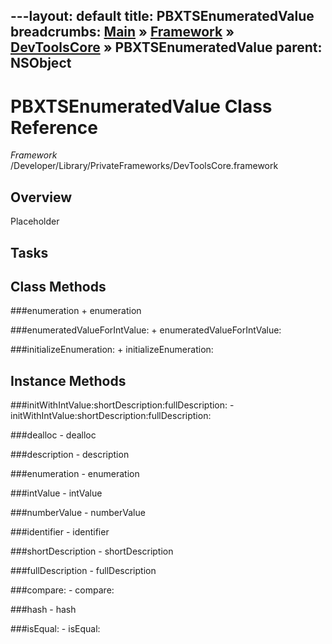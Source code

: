 ---layout: default
title: PBXTSEnumeratedValue
breadcrumbs: <a href="/index.html">Main</a> &raquo; <a href="/Frameworks.html">Framework</a> &raquo; <a href="/Frameworks/DevToolsCore.html">DevToolsCore</a> &raquo; PBXTSEnumeratedValue
parent: NSObject 
---
# PBXTSEnumeratedValue Class Reference

*Framework* /Developer/Library/PrivateFrameworks/DevToolsCore.framework

## Overview

Placeholder

## Tasks

## Class Methods

<a name="+enumeration"></a>
###enumeration
    + enumeration

<a name="+enumeratedValueForIntValue:"></a>
###enumeratedValueForIntValue:
    + enumeratedValueForIntValue:

<a name="+initializeEnumeration:"></a>
###initializeEnumeration:
    + initializeEnumeration:

## Instance Methods

<a name="-initWithIntValue:shortDescription:fullDescription:"></a>
###initWithIntValue:shortDescription:fullDescription:
    - initWithIntValue:shortDescription:fullDescription:

<a name="-dealloc"></a>
###dealloc
    - dealloc

<a name="-description"></a>
###description
    - description

<a name="-enumeration"></a>
###enumeration
    - enumeration

<a name="-intValue"></a>
###intValue
    - intValue

<a name="-numberValue"></a>
###numberValue
    - numberValue

<a name="-identifier"></a>
###identifier
    - identifier

<a name="-shortDescription"></a>
###shortDescription
    - shortDescription

<a name="-fullDescription"></a>
###fullDescription
    - fullDescription

<a name="-compare:"></a>
###compare:
    - compare:

<a name="-hash"></a>
###hash
    - hash

<a name="-isEqual:"></a>
###isEqual:
    - isEqual:

